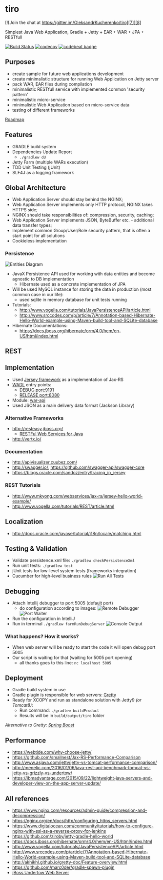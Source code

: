 # tiro

[![Join the chat at https://gitter.im/OleksandrKucherenko/tiro][7]][8]

Simplest Java Web Application, Gradle + Jetty + EAR + WAR + JPA + RESTfull

[![Build Status][1]][2] [![codecov][3]][4] [![codebeat badge][9]][10]


## Purposes

- create sample for future web applications development
- create minimalistic structure for running Web Application on Jetty server
- pack WAR, EAR files during compilation
- minimalistic RESTfull service with implemented common 'security pattern'
- minimalistic micro-service
- minimalistic Web Application based on micro-service data
- testing of different frameworks

[Roadmap](_documentation_/README.md)

## Features

- GRADLE build system
- Dependencies Update Report
    - ```./gradlew dU```
- Jetty Farm (multiple WARs execution)
- TDD Unit Testing (jUnit)
- SLF4J as a logging framework

## Global Architecture

- Web Application Server should stay behind the NGINX;
- Web Application Server implements only HTTP protocol, NGINX takes HTTPS side;
- NGINX should take responsibilities of: compression, security, caching; 
- Web Application Server implements JSON, ByteBuffer etc. - additional data transfer types;
- Implement common Group/User/Role security pattern, that is often a start point for all solutions
- Cookieless implementation

### Persistence

![Entities Diagram](_documentation_/entities.png)

- JavaX Persistence API used for working with data entities and become agnostic to DB implementation
    - Hibernate used as a concrete implementation of JPA
- Will be used MySQL instance for storing the data in production (most common case in our life):
    - used sqlite in memory database for unit tests running
- Tutorials:
    - http://www.vogella.com/tutorials/JavaPersistenceAPI/article.html
    - http://www.srccodes.com/p/article/7/Annotation-based-Hibernate-Hello-World-example-using-Maven-build-tool-and-SQLite-database
- Hibernate Documentations:
    - https://docs.jboss.org/hibernate/orm/4.0/hem/en-US/html/index.html

## REST

## Implementation

- Used [Jersey framework](https://jersey.java.net/) as a implementation of Jax-RS
- [WADL](https://en.wikipedia.org/wiki/Web_Application_Description_Language) entry points:
  - [DEBUG port:9191](http://localhost:9191/api/application.wadl)
  - [RELEASE port:8080](http://localhost:8080/api/application.wadl)
- Module: [war-api](war-api/README.md)
- Used JSON as a main delivery data format (Jackson Library)

### Alternative Frameworks

- http://resteasy.jboss.org/
    - [RESTFul Web Services for Java](http://docs.jboss.org/resteasy/docs/3.0.16.Final/userguide/html_single/index.html)
- http://vertx.io/

### Documentation

- http://apivisualizer.cuubez.com/
- http://swagger.io/, https://github.com/swagger-api/swagger-core
- https://blogs.oracle.com/sandoz/entry/tracing_in_jersey

### REST Tutorials

- http://www.mkyong.com/webservices/jax-rs/jersey-hello-world-example/
- http://www.vogella.com/tutorials/REST/article.html

## Localization

- http://docs.oracle.com/javase/tutorial/i18n/locale/matching.html

## Testing & Validation

- Validate persistence.xml file: ```./gradlew checkPersistenceXml```
- Run unit tests: ```./gradlew test```
- jUnit tests for low-level system tests (frameworks integration)
- Cucumber for high-level business rules
  ![Run All Tests](_documentation_/intellij-testing-configuration.png)

## Debugging

- Attach Intellij debugger to port 5005 (default port)
    - do configuration according to images:
    ![Remote Debugger](_documentation_/intellij-remote-debug-configuration.png)
    ![Port Waiter](_documentation_/intellij-port-waiter-tool.png)
- Run the configuration in IntelliJ
- Run in terminal ```./gradlew farmRunDebugServer```
    ![Console Output](_documentation_/intellij-console-output.png)

### What happens? How it works?

- When web server will be ready to start the code it will open debug port 5005
- Our script is waiting for that (waiting for 5005 port opening)
    - all thanks goes to this line: ```nc localhost 5005```

## Deployment

- Gradle build system in use
- Gradle plugin is responsible for web servers: [Gretty](http://akhikhl.github.io/gretty-doc/Feature-overview.html)
- Ready for XCOPY and run as standalone solution with Jetty9 _(or Tomcat8)_:
    - Run command: ```./gradlew buildProduct```
    - Results will be in ```build/output/tiro``` folder

_Alternative to Gretty: [Spring Boost](http://projects.spring.io/spring-boot/)_

## Performance

- https://webtide.com/why-choose-jetty/
- https://github.com/smallnest/Jax-RS-Performance-Comparison
- http://www.asjava.com/jetty/jetty-vs-tomcat-performance-comparison/
- http://menelic.com/2016/01/06/java-rest-api-benchmark-tomcat-vs-jetty-vs-grizzly-vs-undertow/
- https://ibmadvantage.com/2015/09/22/lightweight-java-servers-and-developer-view-on-the-app-server-update/

## All references

- https://www.nginx.com/resources/admin-guide/compression-and-decompression/
- https://nginx.org/en/docs/http/configuring_https_servers.html
- https://www.digitalocean.com/community/tutorials/how-to-configure-nginx-with-ssl-as-a-reverse-proxy-for-jenkins
- https://github.com/ziroby/jetty-gradle-hello-world
- https://docs.jboss.org/hibernate/orm/4.0/hem/en-US/html/index.html
- http://www.vogella.com/tutorials/JavaPersistenceAPI/article.html
- http://www.srccodes.com/p/article/7/Annotation-based-Hibernate-Hello-World-example-using-Maven-build-tool-and-SQLite-database
- http://akhikhl.github.io/gretty-doc/Feature-overview.html
- https://github.com/marc0der/gradle-spawn-plugin
- [jBoss Undertow Web Server](http://undertow.io/)


[1]: https://travis-ci.org/OleksandrKucherenko/tiro.svg?branch=master
[2]: https://travis-ci.org/OleksandrKucherenko/tiro
[3]: https://codecov.io/gh/OleksandrKucherenko/tiro/branch/master/graph/badge.svg
[4]: https://codecov.io/gh/OleksandrKucherenko/tiro
[5]: https://codeclimate.com/github/OleksandrKucherenko/tiro/badges/gpa.svg
[6]: https://codeclimate.com/github/OleksandrKucherenko/tiro
[7]: https://badges.gitter.im/OleksandrKucherenko/tiro.svg
[8]: https://gitter.im/OleksandrKucherenko/tiro?utm_source=badge&utm_medium=badge&utm_campaign=pr-badge&utm_content=badge
[9]: https://codebeat.co/badges/72fcce0d-d3da-4b32-8e62-7f524e5be27a
[10]: https://codebeat.co/projects/github-com-oleksandrkucherenko-tiro